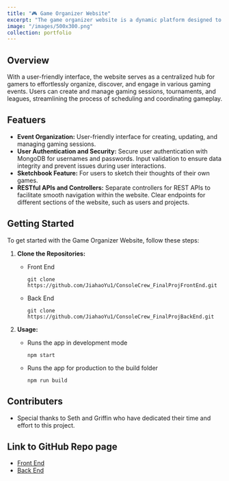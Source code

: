 ```yaml
---
title: "🎮 Game Organizer Website"
excerpt: "The game organizer website is a dynamic platform designed to enhance the gaming experience for enthusiasts and communities alike"
image: "/images/500x300.png"
collection: portfolio
---
```



## Overview

With a user-friendly interface, the website serves as a centralized hub for gamers to effortlessly organize, discover, and engage in various gaming events. Users can create and manage gaming sessions, tournaments, and leagues, streamlining the process of scheduling and coordinating gameplay. 

## Featuers

- **Event Organization:** User-friendly interface for creating, updating, and managing gaming sessions.
- **User Authentication and Security:** Secure user authentication with MongoDB for usernames and passwords.
Input validation to ensure data integrity and prevent issues during user interactions.
- **Sketchbook Feature:** For users to sketch their thoughts of their own games.
- **RESTful APIs and Controllers:** Separate controllers for REST APIs to facilitate smooth navigation within the website. Clear endpoints for different sections of the website, such as users and projects.

## Getting Started
To get started with the Game Organizer Website, follow these steps:

1. **Clone the Repositories:**
   - Front End
     ```
     git clone https://github.com/JiahaoYu1/ConsoleCrew_FinalProjFrontEnd.git
     ```

   - Back End
     ```
     git clone https://github.com/JiahaoYu1/ConsoleCrew_FinalProjBackEnd.git
     ```

2. **Usage:**
   - Runs the app in development mode
     ```
     npm start
     ```

   - Runs the app for production to the build folder
     ```
     npm run build
     ```

## Contributers
  - Special thanks to Seth and Griffin who have dedicated their time and effort to this project.

## Link to GitHub Repo page
  - [Front End](https://github.com/JiahaoYu1/ConsoleCrew_FinalProjFrontEnd)
  - [Back End](https://github.com/JiahaoYu1/ConsoleCrew_FinalProjBackEnd)
